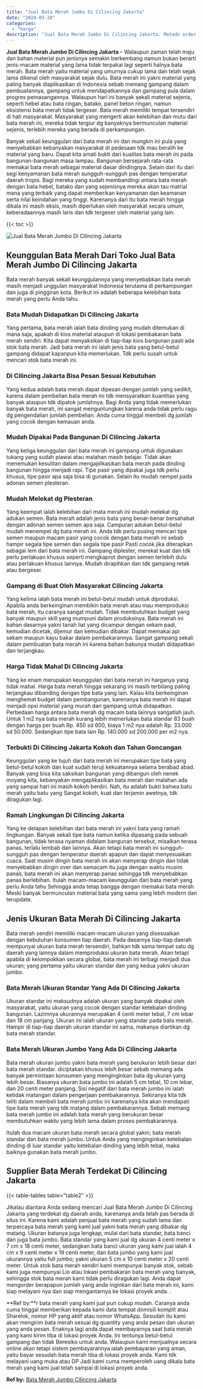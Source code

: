 ```yaml
---
title: "Jual Bata Merah Jumbo Di Cilincing Jakarta"
date: "2024-03-28"
categories: 
  - "harga"
description: "Jual Bata Merah Jumbo Di Cilincing Jakarta. Metode order bata merah yang kami jual pun cukup mudah. Caranya anda cuma tinggal memberikan kepada kami data tem..."
---
```


**Jual Bata Merah Jumbo Di Cilincing Jakarta** – Walaupun zaman telah maju dan bahan material pun jenisnya semakin berkembang namun bukan berarti jenis-macam material yang lama tidak terpakai lagi seperti halnya bata merah. Bata merah yaitu material yang umurnya cukup lama dan telah sejak lama dikenal oleh masyarakat sejak dulu. Bata merah ini yakni material yang paling banyak diaplikasikan di Indonesia sebab memang gampang dalam pembuatannya, gampang untuk mendapatkannya dan gampang pula dalam progres pemasangannya. Walaupun hari ini banyak sekali material sejenis, seperti hebel atau bata ringan, batako, panel beton ringan, namun eksistensi bata merah tidak tergeser. Bata merah memiliki tempat tersendiri di hati masyarakat. Masyarakat yang mengerti akan kelebihan dan mutu dari bata merah ini, mereka tidak tergiur dg banyaknya bermunculan material sejenis, terlebih mereka yang berada di perkampungan.

Banyak sekali keunggulan dari bata merah ini dan mungkin ini pula yang menyebabkan kebanyakan masyarakat di pedesaan tdk mau beralih ke material yang baru. Dapat kita amati bukti dari kualitas bata merah ini pada bangunan-bangunan masa lampau. Bangunan bersejarah rata-rata memakai bata merah sebagai material dasar dindingnya. Selain dari itu dari segi kenyamanan bata merah sungguh-sungguh pas dengan temperatur daerah tropis. Bagi mereka yang sudah membandingi antara bata merah dengan bata hebel, batako dan yang sejenisnya mereka akan tau matrial mana yang terbaik yang dapat memberikan kenyamanan dan keamanan serta nilai keindahan yang tinggi. Karenanya dari itu bata merah hingga dikala ini masih eksis, masih diperlukan oleh masyarakat secara umum, keberadaannya masih laris dan tdk tergeser oleh material yang lain.

{{< toc >}}

![Jual Bata Merah Jumbo Di Cilincing Jakarta](/images/jual-bata-merah-05.png)

## Keunggulan Bata Merah Dari Toko Jual Bata Merah Jumbo Di Cilincing Jakarta

Bata merah banyak sekali keunggulannya yang menyebabkan bata merah masih menjadi unggulan masyarakat Indonesia terutama di perkampungan dan juga di pinggiran kota. Berikut ini adalah beberapa kelebihan bata merah yang perlu Anda tahu.

### Bata Mudah Didapatkan Di Cilincing Jakarta

Yang pertama, bata merah ialah bata dinding yang mudah ditemukan di mana saja, apakah di kios material ataupun di lokasi pembakaran bata merah sendiri. Kita dapat menyaksikan di tiap-tiap kios bangunan pasti ada stok bata merah. Jadi bata merah ini ialah jenis bata yang betul-betul gampang didapat kapanpun kita memerlukan. Tdk perlu susah untuk mencari stok bata merah ini.

### Di Cilincing Jakarta Bisa Pesan Sesuai Kebutuhan

Yang kedua adalah bata merah dapat dipesan dengan jumlah yang sedikit, karena dalam pembelian bata merah ini tdk mensyaratkan kuantitas yang banyak ataupun tdk dipatok jumlahnya. Bagi Anda yang tidak memerlukan banyak bata merah, ini sangat menguntungkan karena anda tidak perlu ragu dg pengendalian jumlah pembelian. Anda cuma tinggal membeli dg jumlah yang cocok dengan kemauan anda.

### Mudah Dipakai Pada Bangunan Di Cilincing Jakarta

Yang ketiga keunggulan dari bata merah ini gampang untuk digunakan tukang yang sudah piawai atau malahan masih belajar. Tidak akan menemukan kesulitan dalam mengaplikasikan bata merah pada dinding bangunan hingga menjadi rapi. Tipe pasir yang dipakai juga tdk perlu khusus, tipe pasir apa saja bisa di gunakan. Selain itu mudah nempel pada adonan semen plesteran.

### Mudah Melekat dg Plesteran

Yang keempat ialah kelebihan dari mata merah ini mudah melekat dg adukan semen. Bata merah adalah jenis bata yang benar-benar bersahabat dengan adonan semen semen apa saja. Campuran adukan betul-betul mudah menempel dg bata merah ini. Anda tdk perlu pusing mencari tipe semen maupun macam pasir yang cocok dengan bata merah ini sebab hampir segala tipe semen dan segala tipe pasir Pasti cocok jika diterapkan sebagai lem dari bata merah ini. Gampang diplester, merekat kuat dan tdk perlu perlakuan khusus seperti mengkaprot dengan semen terlebih dulu atau perlakuan khusus lainnya. Mudah dirapihkan dan tdk gampang retak atau bergeser.

### Gampang di Buat Oleh Masyarakat Cilincing Jakarta

Yang kelima ialah bata merah ini betul-betul mudah untuk diproduksi. Apabila anda berkeinginan membikin bata merah atau mau memproduksi bata merah, itu caranya sangat mudah. Tidak membutuhkan budget yang banyak maupun skill yang mumpuni dalam produksinya. Bata merah ini bahan dasarnya yakni tanah liat yang dicampur dengan sekam padi, kemudian dicetak, dijemur dan kemudian dibakar. Dapat memakai api sekam maupun kayu bakar dalam pembakarannya. Sangat gampang sekali dalam pembuatan bata merah ini karena bahan bakunya mudah didapatkan dan terjangkau.

### Harga Tidak Mahal Di Cilincing Jakarta

Yang ke enam merupakan keunggulan dari bata merah ini harganya yang tidak mahal. Harga bata merah hingga sekarang ini masih terbilang paling terjangkau dibanding dengan tipe bata yang lain. Kalau kita berkeinginan menghemat budget dalam pembangunan, karenanya bata merah ini dapat menjadi opsi material yang murah dan gampang untuk didapatkan. Perbedaan harga antara bata merah dg macam bata lainnya sangatlah jauh. Untuk 1 m2 nya bata merah kurang lebih memerlukan bata standar 83 buah dengan harga per buah Rp. 450 sd 600, biaya 1 m2 nya adalah Rp. 33.000 sd 50.000. Sedangkan tipe bata lain Rp. 140.000 sd 200.000 per m2 nya.

### Terbukti Di Cilincing Jakarta Kokoh dan Tahan Goncangan

Keunggulan yang ke tujuh dari bata merah ini merupakan tipe bata yang betul-betul kokoh dan kuat sudah teruji kekuatannya selama berabad abad. Banyak yang bisa kita saksikan bangunan yang dibangun oleh nenek moyang kita, kebanyakan mengaplikasikan bata merah dan malahan ada yang sampai hari ini masih kokoh berdiri. Nah, itu adalah bukti bahwa batu merah yaitu batu yang Sangat kokoh, kuat dan terjamin awetnya, tdk diragukan lagi.

### Ramah Lingkungan Di Cilincing Jakarta

Yang ke delapan kelebihan dari bata merah ini yakni bata yang ramah lingkungan. Banyak sekali tipe bata namun ketika dipasang pada sebuah bangunan, tidak terasa nyaman didalam bangunan tersebut, misalkan terasa panas, terlalu lembab dan lainnya. Akan tetapi bata merah ini sungguh-sungguh pas dengan temperatur daerah apapun dan dapat menyesuaikan cuaca. Saat musim dingin bata merah ini akan menyerap dingin dan tidak menyebabkan dingin over dan semacam itu juga dengan waktu musim panas, bata merah ini akan menyerap panas sehingga tdk menyebabkan panas berlebihan. Itulah macam-macam keunggulan dari bata merah yang perlu Anda tahu Sehingga anda tetap bangga dengan memakai bata merah Meski banyak bermunculan material bata yang sama yang lebih modern dan terupdate.

## Jenis Ukuran Bata Merah Di Cilincing Jakarta

Bata merah sendiri memiliki macam-macam ukuran yang disesuaikan dengan kebutuhan konsumen tiap daerah. Pada dasarnya tiap-tiap daerah mempunyai ukuran bata merah tersendiri, bahkan tdk sama tempat satu dg daerah yang lainnya dalam memproduksi ukuran bata merah. Akan tetapi apabila di kelompokkan secara global, bata merah ini terbagi menjadi dua ukuran; yang pertama yaitu ukuran standar dan yang kedua yakni ukuran jumbo.

### Bata Merah Ukuran Standar Yang Ada Di Cilincing Jakarta

Ukuran standar ini maksudnya adalah ukuran yang banyak dipakai oleh masyarakat, yaitu ukuran yang cocok dengan standar ketebalan dinding bangunan. Lazimnya ukurannya merupakan 4 centi meter tebal, 7 cm lebar dan 18 cm panjang. Ukuran ini ialah ukuran yang standar pada bata merah. Hampir di tiap-tiap daerah ukuran standar ini sama, makanya diartikan dg bata merah standar.

### Bata Merah Ukuran Jumbo Yang Ada Di Cilincing Jakarta

Bata merah ukuran jumbo yakni bata merah yang berukuran lebih besar dari bata merah standar. diciptakan khusus lebih besar sebab memang ada banyak permintaan konsumen yang menginginkan bata dg ukuran yang lebih besar. Biasanya ukuran bata jumbo ini adalah 5 cm tebal, 10 cm lebar, dan 20 centi meter panjang. Sisi negatif dari bata merah jumbo ini ialah ketidak matangan dalam pengerjaan pembakarannya. Sekiranya kita tdk teliti dalam membeli bata merah jumbo ini karenanya kita akan mendapati tipe bata merah yang tdk matang dalam pembakarannya. Sebab memang bata merah jumbo ini adalah bata merah yang berukuran besar membutuhkan waktu yang lebih lama dalam proses pembakarannya.

Itulah dua macam ukuran bata merah secara global yakni; bata merah standar dan bata merah jumbo. Untuk Anda yang menginginkan ketebalan dinding di luar standar yaitu ketebalan dinding yang lebih tebal, maka baiknya gunakan bata merah jumbo.

## Supplier Bata Merah Terdekat Di Cilincing Jakarta

{{< table-tables table="table2" >}}

Jikalau diantara Anda sedang mencari Jual Bata Merah Jumbo Di Cilincing Jakarta yang terdekat dg daerah anda, karenanya anda telah pas berada di situs ini. Karena kami adalah penjual bata merah yang sudah lama dan terpercaya bata merah yang kami jual yakni bata merah yang dibakar dg matang. Ukuran batanya juga lengkap, mulai dari bata standar, bata banci dan juga bata jumbo. Bata standar yang kami jual dg ukuran 4 centi meter x 7 cm x 18 centi meter, sedangkan bata banci ukuran yang kami jual ialah 4 cm x 9 centi meter x 19 centi meter, dan bata jumbo yang kami jual ukurannya yaitu full jumbo; yakni ukuran 5 cm x 10 centi meter x 20 centi meter. Untuk stok bata merah sendiri kami mempunyai banyak stok, sebab kami juga mempunyai Lio atau lokasi pembakaran bata merah yang banyak, sehingga stok bata merah kami tidak perlu diragukan lagi. Anda dapat mengorder berapapun jumlah yang anda inginkan dari bata merah ini, kami siap melayani nya dan siap mengantarnya ke lokasi proyek anda.
.

**Ref by:**r bata merah yang kami jual pun cukup mudah. Caranya anda cuma tinggal memberikan kepada kami data tempat domisili komplit atau Sharelok, nomor HP yang aktif atau nomor WhatsApp. Sesudah itu kami akan mengirim bata merah sesuai dg quantity yang anda pesan dan ukuran yang anda pesan. Enaknya lagi anda dapat membayarnya saat bata merah yang kami kirim tiba di lokasi proyek Anda. Ini tentunya betul-betul gampang dan tidak Beresiko untuk anda. Walaupun kami menjualnya secara online akan tetapi sistem pembayarannya ialah pembayaran yang aman, yaitu bayar sesudah bata merah tiba di lokasi proyek anda. Kami tdk melayani uang muka atau DP Jadi kami cuma memperoleh uang dikala bata merah yang kami jual telah sampai di lokasi proyek anda.

**Ref by:** [Bata Merah Jumbo Cilincing Jakarta](https://id.wikipedia.org/wiki/Bata)
